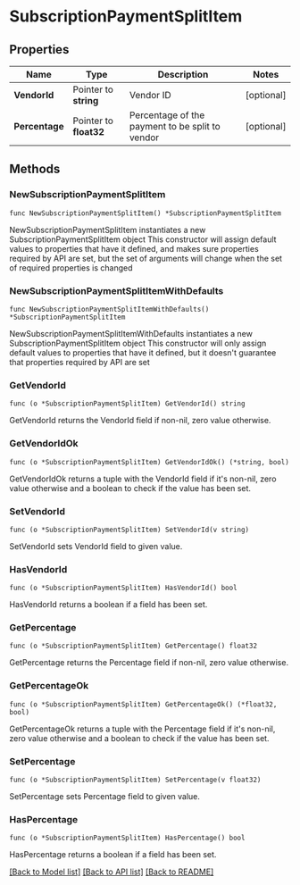 # SubscriptionPaymentSplitItem

## Properties

Name | Type | Description | Notes
------------ | ------------- | ------------- | -------------
**VendorId** | Pointer to **string** | Vendor ID | [optional] 
**Percentage** | Pointer to **float32** | Percentage of the payment to be split to vendor | [optional] 

## Methods

### NewSubscriptionPaymentSplitItem

`func NewSubscriptionPaymentSplitItem() *SubscriptionPaymentSplitItem`

NewSubscriptionPaymentSplitItem instantiates a new SubscriptionPaymentSplitItem object
This constructor will assign default values to properties that have it defined,
and makes sure properties required by API are set, but the set of arguments
will change when the set of required properties is changed

### NewSubscriptionPaymentSplitItemWithDefaults

`func NewSubscriptionPaymentSplitItemWithDefaults() *SubscriptionPaymentSplitItem`

NewSubscriptionPaymentSplitItemWithDefaults instantiates a new SubscriptionPaymentSplitItem object
This constructor will only assign default values to properties that have it defined,
but it doesn't guarantee that properties required by API are set

### GetVendorId

`func (o *SubscriptionPaymentSplitItem) GetVendorId() string`

GetVendorId returns the VendorId field if non-nil, zero value otherwise.

### GetVendorIdOk

`func (o *SubscriptionPaymentSplitItem) GetVendorIdOk() (*string, bool)`

GetVendorIdOk returns a tuple with the VendorId field if it's non-nil, zero value otherwise
and a boolean to check if the value has been set.

### SetVendorId

`func (o *SubscriptionPaymentSplitItem) SetVendorId(v string)`

SetVendorId sets VendorId field to given value.

### HasVendorId

`func (o *SubscriptionPaymentSplitItem) HasVendorId() bool`

HasVendorId returns a boolean if a field has been set.

### GetPercentage

`func (o *SubscriptionPaymentSplitItem) GetPercentage() float32`

GetPercentage returns the Percentage field if non-nil, zero value otherwise.

### GetPercentageOk

`func (o *SubscriptionPaymentSplitItem) GetPercentageOk() (*float32, bool)`

GetPercentageOk returns a tuple with the Percentage field if it's non-nil, zero value otherwise
and a boolean to check if the value has been set.

### SetPercentage

`func (o *SubscriptionPaymentSplitItem) SetPercentage(v float32)`

SetPercentage sets Percentage field to given value.

### HasPercentage

`func (o *SubscriptionPaymentSplitItem) HasPercentage() bool`

HasPercentage returns a boolean if a field has been set.


[[Back to Model list]](../README.md#documentation-for-models) [[Back to API list]](../README.md#documentation-for-api-endpoints) [[Back to README]](../README.md)


